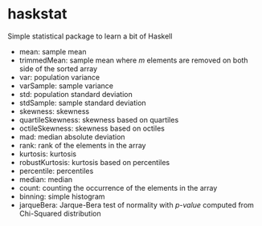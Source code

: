 # haskstat

Simple statistical package to learn a bit of Haskell

* mean: sample mean 
* trimmedMean: sample mean where *m* elements are removed on both side of the sorted array
* var: population variance
* varSample: sample variance
* std: population standard deviation 
* stdSample: sample standard deviation 
* skewness: skewness 
* quartileSkewness: skewness based on quartiles 
* octileSkewness: skewness based on octiles 
* mad: median absolute deviation 
* rank: rank of the elements in the array 
* kurtosis: kurtosis 
* robustKurtosis: kurtosis based on percentiles
* percentile: percentiles 
* median: median 
* count: counting the occurrence of the elements in the array  
* binning: simple histogram 
* jarqueBera: Jarque-Bera test of normality with *p-value* computed from Chi-Squared distribution 
